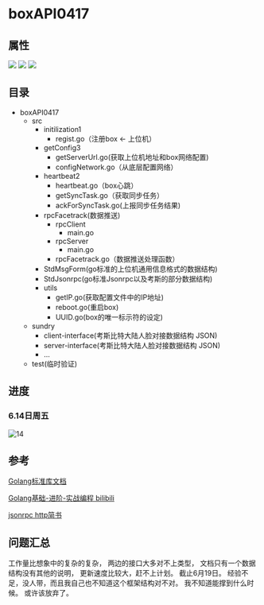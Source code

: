 # boxAPI0417

## 属性
![](https://img.shields.io/badge/status-build%20-green.svg)
![](https://img.shields.io/badge/design-Concurrent%20%5B%E5%B9%B6%E5%8F%91%5D-red.svg)
![](https://img.shields.io/badge/language-Golang-blue.svg)

## 目录

- boxAPI0417
  - src
    - initilization1
      - regist.go（注册box <- 上位机）
    - getConfig3
      - getServerUrl.go(获取上位机地址和box网络配置)
      - configNetwork.go（从底层配置网络）
    - heartbeat2
      - heartbeat.go（box心跳）
      - getSyncTask.go（获取同步任务）
      - ackForSyncTask.go(上报同步任务结果)
    - rpcFacetrack(数据推送)
      - rpcClient
        - main.go
      - rpcServer
        - main.go
      - rpcFacetrack.go（数据推送处理函数）
    - StdMsgForm(go标准的上位机通用信息格式的数据结构)
    - StdJsonrpc(go标准Jsonrpc以及考斯的部分数据结构)
    - utils
      - getIP.go(获取配置文件中的IP地址)
      - reboot.go(重启box)
      - UUID.go(box的唯一标示符的设定)
  - sundry
    - client-interface(考斯比特大陆人脸对接数据结构 JSON)
    - server-interface(考斯比特大陆人脸对接数据结构 JSON)
    - ...
  - test(临时验证)

## 进度
### 6.14日周五
![14](https://upload.cc/i1/2019/06/14/smtD0E.jpg)

## 参考
[Golang标准库文档](https://studygolang.com/pkgdoc)  

[Golang基础-进阶-实战编程 bilibili](https://www.bilibili.com/video/av36489007/?p=25)

[jsonrpc http简书](https://www.jianshu.com/p/74ac2439afb2)

## 问题汇总
工作量比想象中的复杂的复杂，
两边的接口大多对不上类型，
文档只有一个数据结构没有其他的说明，
更新速度比较大，赶不上计划。
截止6月19日。
经验不足，没人带，而且我自己也不知道这个框架结构对不对。
我不知道能撑到什么时候。
或许该放弃了。